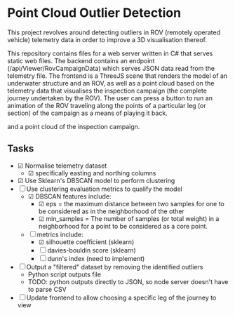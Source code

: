 # Point Cloud Outlier Detection

This project revolves around detecting outliers in ROV (remotely operated vehicle) telemetry data in order to improve a 3D visualisation thereof.

This repository contains files for a web server written in C# that serves static web files. The backend contains an endpoint (/api/Viewer/RovCampaignData) which serves JSON data read from the telemetry file.
The frontend is a ThreeJS scene that renders the model of an underwater structure and an ROV, as well as a point cloud based on the telemetry data that visualises the inspection campaign (the complete journey undertaken by the ROV). The user can press a button to run an animation of the ROV traveling along the points of a particular leg (or section) of the campaign as a means of playing it back.

and a point cloud of the inspection campaign.

## Tasks

- ☑ Normalise telemetry dataset
  - ☑ specifically easting and northing columns
- ☑ Use Sklearn's DBSCAN model to perform clustering
- ☐ Use clustering evaluation metrics to qualify the model
  - ☑ DBSCAN features include:
    - ☑ eps = the maximum distance between two samples for one to be considered as in the neighborhood of the other
    - ☑ min_samples = The number of samples (or total weight) in a neighborhood for a point to be considered as a core point.
  - ☐ metrics include:
    - ☑ silhouette coefficient (sklearn)
    - ☐ davies-bouldin score (sklearn)
    - ☐ dunn's index (need to implement)
- ☐ Output a "filtered" dataset by removing the identified outliers
  - Python script outputs file
  - TODO: python outputs directly to JSON, so node server doesn't have to parse CSV
- ☐ Update frontend to allow choosing a specific leg of the journey to view
